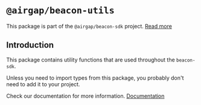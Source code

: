 # `@airgap/beacon-utils`

This package is part of the `@airgap/beacon-sdk` project. [Read more](https://github.com/airgap-it/beacon-sdk)

## Introduction

This package contains utility functions that are used throughout the `beacon-sdk`.

Unless you need to import types from this package, you probably don't need to add it to your project.

Check our documentation for more information. [Documentation](https://docs.walletbeacon.io)

